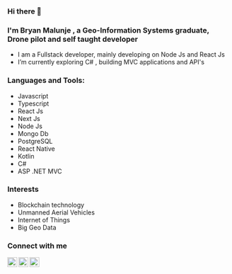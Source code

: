 ### Hi there 👋


### I'm Bryan Malunje , a Geo-Information Systems graduate, Drone pilot and self taught developer
- I am a Fullstack developer, mainly developing on Node Js and React Js
- I’m currently exploring C# , building MVC applications and API's

### Languages and Tools:
 * Javascript
 * Typescript
 * React Js
 * Next Js
 * Node Js
 * Mongo Db
 * PostgreSQL
 * React Native
 * Kotlin
 * C#
 * ASP .NET MVC


### Interests
  * Blockchain technology
  * Unmanned Aerial Vehicles
  * Internet of Things
  * Big Geo Data

### Connect with me
  [<img align="left" alt="attic_bryan | Twitter" width="22px" color="white" src="https://cdn.jsdelivr.net/npm/simple-icons@v3/icons/twitter.svg" />](https://twitter.com/attic_bryan)
  [<img align="left" alt="bryan malunje | LinkedIn" color="white" width="22px" src="https://cdn.jsdelivr.net/npm/simple-icons@v3/icons/linkedin.svg" />](https://www.linkedin.com/in/bryan-malunje-0177b819a)
  [<img align="left" alt="cacti_attic | Instagram" color="white" width="22px" src="https://cdn.jsdelivr.net/npm/simple-icons@v3/icons/instagram.svg" />](https://www.instagram.com/cacti_nutts/)
  
